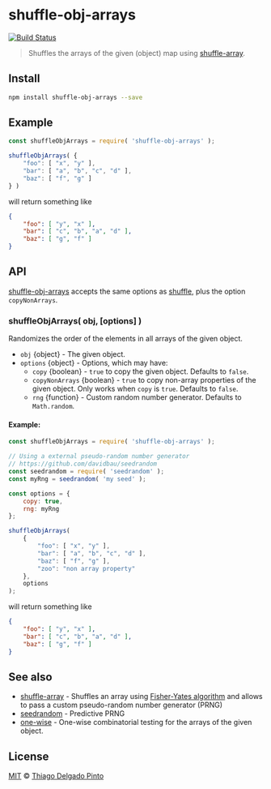 # shuffle-obj-arrays

[![Build Status](https://travis-ci.org/thiagodp/shuffle-obj-arrays.svg?branch=master)](https://travis-ci.org/thiagodp/shuffle-obj-arrays)


> Shuffles the arrays of the given (object) map using [shuffle-array](https://github.com/pazguille/shuffle-array).

## Install

```bash
npm install shuffle-obj-arrays --save
```

## Example

```javascript
const shuffleObjArrays = require( 'shuffle-obj-arrays' );

shuffleObjArrays( {
    "foo": [ "x", "y" ],
    "bar": [ "a", "b", "c", "d" ],
    "baz": [ "f", "g" ]
} )
```
will return something like
```json
{
    "foo": [ "y", "x" ],
    "bar": [ "c", "b", "a", "d" ],
    "baz": [ "g", "f" ]
}
```

## API

[shuffle-obj-arrays]() accepts the same options as [shuffle](https://github.com/pazguille/shuffle-array#shufflearr-options), plus the option `copyNonArrays`.

### shuffleObjArrays( obj, [options] )

Randomizes the order of the elements in all arrays of the given object.

- `obj` {object} - The given object.
- `options` {object} - Options, which may have:
  - `copy` {boolean} - `true` to copy the given object. Defaults to `false`.
  - `copyNonArrays` {boolean} - `true` to copy non-array properties of the given object. Only works when `copy` is `true`. Defaults to `false`.
  - `rng` {function} - Custom random number generator. Defaults to `Math.random`.

#### Example:

```javascript
const shuffleObjArrays = require( 'shuffle-obj-arrays' );

// Using a external pseudo-random number generator
// https://github.com/davidbau/seedrandom
const seedrandom = require( 'seedrandom' );
const myRng = seedrandom( 'my seed' );

const options = {
    copy: true,
    rng: myRng
};

shuffleObjArrays(
    {
        "foo": [ "x", "y" ],
        "bar": [ "a", "b", "c", "d" ],
        "baz": [ "f", "g" ],
        "zoo": "non array property"
    },
    options
);
```
will return something like
```json
{
    "foo": [ "y", "x" ],
    "bar": [ "c", "b", "a", "d" ],
    "baz": [ "g", "f" ]
}
```

## See also

- [shuffle-array](https://github.com/pazguille/shuffle-array) - Shuffles an array using [Fisher-Yates algorithm](https://en.wikipedia.org/wiki/Fisher%E2%80%93Yates_shuffle) and allows to pass a custom pseudo-random number generator (PRNG)
- [seedrandom](https://github.com/davidbau/seedrandom) - Predictive PRNG
- [one-wise](https://github.com/thiagodp/one-wise) - One-wise combinatorial testing for the arrays of the given object.


## License

[MIT](LICENSE) © [Thiago Delgado Pinto](https://github.com/thiagodp)
